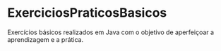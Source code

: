 # ExerciciosPraticosBasicos
 Exercícios básicos realizados em Java com o objetivo de aperfeiçoar a aprendizagem e a prática.
